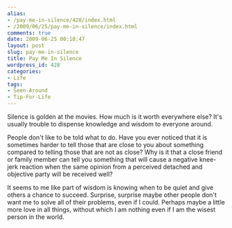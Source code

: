 ```yaml
---
alias:
- /pay-me-in-silence/428/index.html
- /2009/06/25/pay-me-in-silence/index.html
comments: true
date: 2009-06-25 00:10:47
layout: post
slug: pay-me-in-silence
title: Pay Me In Silence
wordpress_id: 428
categories:
- Life
tags:
- Seen-Around
- Tip-For-Life
---
```


Silence is golden at the movies.  How much is it worth everywhere else?  It's usually trouble to dispense knowledge and wisdom to everyone around.

People don't like to be told what to do.  Have you ever noticed that it is sometimes harder to tell those that are close to you about something compared to telling those that are not as close?  Why is it that a close friend or family member can tell you something that will cause a negative knee-jerk reaction when the same opinion from a perceived detached and objective party will be received well?

It seems to me like part of wisdom is knowing when to be quiet and give others a chance to succeed.  Surprise, surprise maybe other people don't want me to solve all of their problems, even if I could.  Perhaps maybe a little more love in all things, without which I am nothing even if I am the wisest person in the world.
